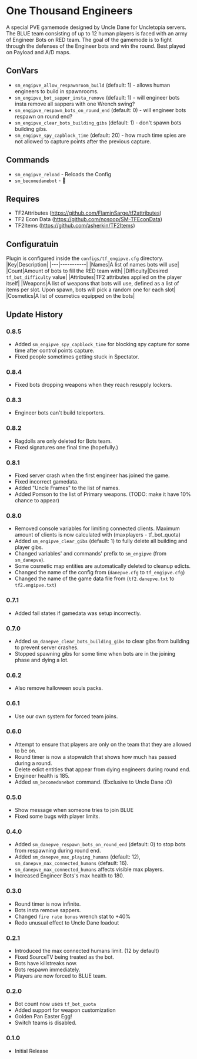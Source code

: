 # One Thousand Engineers

A special PVE gamemode designed by Uncle Dane for Uncletopia servers. The BLUE team consisting of up to 12 human players is faced with an army of Engineer Bots on RED team. The goal of the gamemode is to fight through the defenses of the Engineer bots and win the round. Best played on Payload and A/D maps.  

## ConVars
- `sm_engipve_allow_respawnroom_build` (default: 1) - allows human engineers to build in spawnrooms.
- `sm_engipve_bot_sapper_insta_remove` (default: 1) - will engineer bots insta remove all sappers with one Wrench swing?
- `sm_engipve_respawn_bots_on_round_end` (default: 0) - will engineer bots respawn on round end?
- `sm_engipve_clear_bots_building_gibs` (default: 1) - don't spawn bots building gibs.
- `sm_engipve_spy_capblock_time` (default: 20) - how much time spies are not allowed to capture points after the previous capture.

## Commands
- `sm_engipve_reload` - Reloads the Config
- `sm_becomedanebot` - 🤫

## Requires

- TF2Attributes (https://github.com/FlaminSarge/tf2attributes)
- TF2 Econ Data (https://github.com/nosoop/SM-TFEconData)
- TF2Items (https://github.com/asherkin/TF2Items)

## Configuratuin
Plugin is configured inside the `configs/tf_engipve.cfg` directory. 
|Key|Description|
|---|-----------|
|Names|A list of names bots will use|
|Count|Amount of bots to fill the RED team with|
|Difficulty|Desired `tf_bot_difficulty` value|
|Attributes|TF2 attributes applied on the player itself|
|Weapons|A list of weapons that bots will use, defined as a list of items per slot. Upon spawn, bots will pick a random one for each slot|
|Cosmetics|A list of cosmetics equipped on the bots|

## Update History

### 0.8.5
- Added `sm_engipve_spy_capblock_time` for blocking spy capture for some time after control points capture.
- Fixed people sometimes getting stuck in Spectator.

### 0.8.4
- Fixed bots dropping weapons when they reach resupply lockers.

### 0.8.3
- Engineer bots can't build teleporters.

### 0.8.2
- Ragdolls are only deleted for Bots team.
- Fixed signatures one final time (hopefully.)

### 0.8.1
- Fixed server crash when the first engineer has joined the game.
- Fixed incorrect gamedata.
- Added "Uncle Frames" to the list of names.
- Added Pomson to the list of Primary weapons. (TODO: make it have 10% chance to appear)

### 0.8.0
- Removed console variables for limiting connected clients. Maximum amount of clients is now calculated with (maxplayers - tf_bot_quota)
- Added `sm_engipve_clear_gibs` (default: 1) to fully delete all building and player gibs.
- Changed variables' and commands' prefix to `sm_engipve` (from `sm_danepve`).
- Some cosmetic map entities are automatically deleted to cleanup edicts.
- Changed the name of the config from (`danepve.cfg` to `tf_engipve.cfg`)
- Changed the name of the game data file from (`tf2.danepve.txt` to `tf2.engipve.txt`)

### 0.7.1
- Added fail states if gamedata was setup incorrectly.

### 0.7.0
- Added `sm_danepve_clear_bots_building_gibs` to clear gibs from building to prevent server crashes.
- Stopped spawning gibs for some time when bots are in the joining phase and dying a lot.

### 0.6.2
- Also remove halloween souls packs.

### 0.6.1
- Use our own system for forced team joins.

### 0.6.0
- Attempt to ensure that players are only on the team that they are allowed to be on.
- Round timer is now a stopwatch that shows how much has passed during a round.
- Delete edict entities that appear from dying engineers during round end.
- Engineer health is 185.
- Added `sm_becomedanebot` command. (Exclusive to Uncle Dane :O)

### 0.5.0
- Show message when someone tries to join BLUE
- Fixed some bugs with player limits.

### 0.4.0
- Added `sm_danepve_respawn_bots_on_round_end` (default: 0) to stop bots from respawning during round end. 
- Added `sm_danepve_max_playing_humans` (default: 12), `sm_danepve_max_connected_humans` (default: 16).
- `sm_danepve_max_connected_humans` affects visible max players.
- Increased Engineer Bots's max health to 180.

### 0.3.0
- Round timer is now infinite.
- Bots insta remove sappers.
- Changed `fire rate bonus` wrench stat to +40%
- Redo unusual effect to Uncle Dane loadout

### 0.2.1

- Introduced the max connected humans limit. (12 by default)
- Fixed SourceTV being treated as the bot.
- Bots have killstreaks now.
- Bots respawn immediately.
- Players are now forced to BLUE team.

### 0.2.0

- Bot count now uses `tf_bot_quota`
- Added support for weapon customization
- Golden Pan Easter Egg!
- Switch teams is disabled.

### 0.1.0

- Initial Release
